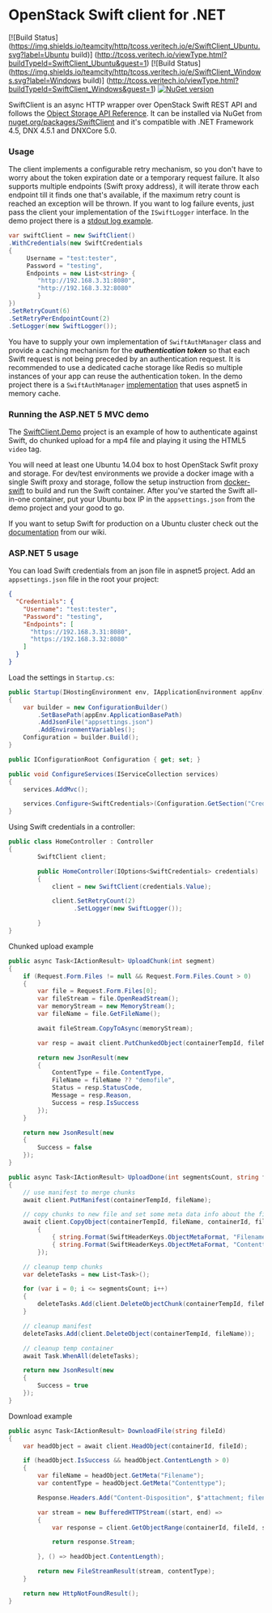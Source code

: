 # OpenStack Swift client for .NET

[![Build Status](https://img.shields.io/teamcity/http/tcoss.veritech.io/e/SwiftClient_Ubuntu.svg?label=Ubuntu build)]
(http://tcoss.veritech.io/viewType.html?buildTypeId=SwiftClient_Ubuntu&guest=1)
[![Build Status](https://img.shields.io/teamcity/http/tcoss.veritech.io/e/SwiftClient_Windows.svg?label=Windows build)]
(http://tcoss.veritech.io/viewType.html?buildTypeId=SwiftClient_Windows&guest=1)
[![NuGet version](https://img.shields.io/nuget/vpre/SwiftClient.svg)](https://www.nuget.org/packages/SwiftClient/)

SwiftClient is an async HTTP wrapper over OpenStack Swift REST API and follows the [Object Storage API Reference](http://developer.openstack.org/api-ref-objectstorage-v1.html). 
It can be installed via NuGet from [nuget.org/packages/SwiftClient](https://www.nuget.org/packages/SwiftClient/) and it's compatible with .NET Framework 4.5, DNX 4.5.1 and DNXCore 5.0.

### Usage

The client implements a configurable retry mechanism, so you don't have to worry about the token expiration date or a temporary request failure. 
It also supports multiple endpoints (Swift proxy address), it will iterate throw each endpoint till it finds one that's available, if the maximum retry count is reached an exception will be thrown.
If you want to log failure events, just pass the client your implementation of the `ISwiftLogger` interface. In the demo project there is a [stdout log example](https://github.com/vtfuture/SwiftClient/blob/master/samples/SwiftClient.Demo/SwiftLogger.cs).

```cs
var swiftClient = new SwiftClient()
.WithCredentials(new SwiftCredentials
{
     Username = "test:tester",
     Password = "testing",
     Endpoints = new List<string> { 
		"http://192.168.3.31:8080",
		"http://192.168.3.32:8080"
		}
})
.SetRetryCount(6)
.SetRetryPerEndpointCount(2)
.SetLogger(new SwiftLogger());
```

You have to supply your own implementation of `SwiftAuthManager` class and provide a caching mechanism for the ***authentication token*** so that each Swift request is not being preceded by an authentication request. It is recommended to use a dedicated cache storage like Redis so multiple instances of your app can reuse the authentication token. In the demo project there is a `SwiftAuthManager` [implementation](https://github.com/vtfuture/SwiftClient/blob/master/samples/SwiftClient.Demo/SwiftAuthManagerWithCache.cs) that uses aspnet5 in memory cache.

### Running the ASP.NET 5 MVC demo

The [SwiftClient.Demo](https://github.com/vtfuture/SwiftClient/tree/master/src/SwiftClient.Demo) project is an example of how to authenticate against Swift, do chunked upload for a mp4 file and playing it using the HTML5 `video` tag. 

You will need at least one Ubuntu 14.04 box to host OpenStack Swfit proxy and storage. For dev/test environments we provide a docker image with a single Swift proxy and storage, follow the setup instruction from [docker-swift](https://github.com/vtfuture/SwiftClient/tree/master/docker-swift) to build and run the Swift container. After you've started the Swift all-in-one container, put your Ubuntu box IP in the `appsettings.json` from the demo project and your good to go.

If you want to setup Swift for production on a Ubuntu cluster check out the [documentation](https://github.com/vtfuture/SwiftClient/wiki) from our wiki.

### ASP.NET 5 usage

You can load Swift credentials from an json file in aspnet5 project. Add an `appsettings.json` file in the root your project:

```json
{
  "Credentials": {
    "Username": "test:tester",
    "Password": "testing",
    "Endpoints": [
      "https://192.168.3.31:8080",
      "https://192.168.3.32:8080"
    ]
  }
}
```
Load the settings in `Startup.cs`:

```cs
public Startup(IHostingEnvironment env, IApplicationEnvironment appEnv)
{
	var builder = new ConfigurationBuilder()
		.SetBasePath(appEnv.ApplicationBasePath)
		.AddJsonFile("appsettings.json")
		.AddEnvironmentVariables();
	Configuration = builder.Build();
}

public IConfigurationRoot Configuration { get; set; }

public void ConfigureServices(IServiceCollection services)
{
	services.AddMvc();

	services.Configure<SwiftCredentials>(Configuration.GetSection("Credentials"));
}
```

Using Swift credentials in a controller:

```cs
public class HomeController : Controller
{
        SwiftClient client;

        public HomeController(IOptions<SwiftCredentials> credentials)
        {
            client = new SwiftClient(credentials.Value);

            client.SetRetryCount(2)
                  .SetLogger(new SwiftLogger());

        }
}
```

Chunked upload example

```cs
public async Task<IActionResult> UploadChunk(int segment)
{
	if (Request.Form.Files != null && Request.Form.Files.Count > 0)
	{
		var file = Request.Form.Files[0];
		var fileStream = file.OpenReadStream();
		var memoryStream = new MemoryStream();
		var fileName = file.GetFileName();

		await fileStream.CopyToAsync(memoryStream);

		var resp = await client.PutChunkedObject(containerTempId, fileName, memoryStream.ToArray(), segment);

		return new JsonResult(new
		{
			ContentType = file.ContentType,
			FileName = fileName ?? "demofile",
			Status = resp.StatusCode,
			Message = resp.Reason,
			Success = resp.IsSuccess
		});
	}

	return new JsonResult(new
	{
		Success = false
	});
}

public async Task<IActionResult> UploadDone(int segmentsCount, string fileName, string contentType)
{
	// use manifest to merge chunks
	await client.PutManifest(containerTempId, fileName);

	// copy chunks to new file and set some meta data info about the file (filename, contentype)
	await client.CopyObject(containerTempId, fileName, containerId, fileName, new Dictionary<string, string>
		{
			{ string.Format(SwiftHeaderKeys.ObjectMetaFormat, "Filename"), fileName },
			{ string.Format(SwiftHeaderKeys.ObjectMetaFormat, "Contenttype"), contentType }
		});

	// cleanup temp chunks
	var deleteTasks = new List<Task>();

	for (var i = 0; i <= segmentsCount; i++)
	{
		deleteTasks.Add(client.DeleteObjectChunk(containerTempId, fileName, i));
	}

	// cleanup manifest
	deleteTasks.Add(client.DeleteObject(containerTempId, fileName));

	// cleanup temp container
	await Task.WhenAll(deleteTasks);

	return new JsonResult(new
	{
		Success = true
	});
}
```

Download example

```cs
public async Task<IActionResult> DownloadFile(string fileId)
{
	var headObject = await client.HeadObject(containerId, fileId);

	if (headObject.IsSuccess && headObject.ContentLength > 0)
	{
		var fileName = headObject.GetMeta("Filename");
		var contentType = headObject.GetMeta("Contenttype");

		Response.Headers.Add("Content-Disposition", $"attachment; filename={fileName}");

		var stream = new BufferedHTTPStream((start, end) =>
		{
			var response = client.GetObjectRange(containerId, fileId, start, end).Result;

			return response.Stream;

		}, () => headObject.ContentLength);

		return new FileStreamResult(stream, contentType);
	}

	return new HttpNotFoundResult();
}
```
